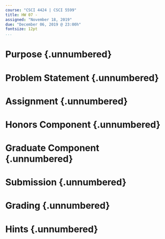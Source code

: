 ```yaml
---
course: "CSCI 4424 | CSCI 5599"
title: HW 07 -
assigned: "November 18, 2019"
due: "December 06, 2019 @ 23:00h"
fontsize: 12pt
...
```


# Purpose {.unnumbered}

# Problem Statement {.unnumbered}

# Assignment {.unnumbered}

# Honors Component {.unnumbered}

# Graduate Component {.unnumbered}

# Submission {.unnumbered}

# Grading {.unnumbered}

# Hints {.unnumbered}
